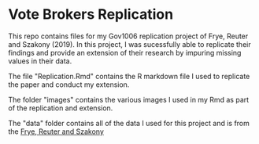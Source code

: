 # Vote Brokers Replication

This repo contains files for my Gov1006 replication project of Frye, Reuter and Szakony (2019). In this project, 
I was sucessfully able to replicate their findings and provide an extension of their research by impuring missing
values in their data.

The file "Replication.Rmd" contains the R markdown file I used to replicate the paper and conduct my extension.

The folder "images" contains the various images I used in my Rmd as part of the replication and extension.

The "data" folder contains all of the data I used for this project and is from the [Frye, Reuter and Szakony](https://dataverse.harvard.edu/dataset.xhtml?persistentId=doi:10.7910/DVN/YSVMS2)
